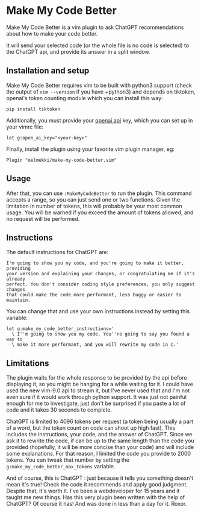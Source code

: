 # Make My Code Better

Make My Code Better is a vim plugin to ask ChatGPT recommendations about
how to make your code better.

It will send your selected code (or the whole file is no code is selected)
to the ChatGPT api, and provide its answer in a split window.

## Installation and setup

Make My Code Better requires vim to be built with python3 support (check
the output of `vim --version` if you have +python3) and depends on tiktoken,
openai's token counting module which you can install this way:

    pip install tiktoken

Additionally, you must provide your [openai api](https://platform.openai.com/) key,
which you can set up in your vimrc file:

    let g:open_ai_key="<your-key>"

Finally, install the plugin using your favorite vim plugin manager, eg:

    Plugin "oelmekki/make-my-code-better.vim"

## Usage

After that, you can use `:MakeMyCodeBetter` to run the plugin. This command
accepts a range, so you can just send one or two functions. Given the
limitation in number of tokens, this will probably be your most common
usage. You will be warned if you exceed the amount of tokens allowed, and
no request will be performed.

## Instructions

The default instructions for ChatGPT are:

    I'm going to show you my code, and you're going to make it better, providing
    your version and explaining your changes, or congratulating me if it's already
    perfect. You don't consider coding style preferences, you only suggest changes
    that could make the code more performant, less buggy or easier to maintain.


You can change that and use your own instructions instead by setting this
variable:

    let g:make_my_code_better_instructions='
      \ I''m going to show you my code. You''re going to say you found a way to
      \ make it more performant, and you will rewrite my code in C.'

## Limitations

The plugin waits for the whole response to be provided by the api before
displaying it, so you might be hanging for a while waiting for it. I could
have used the new vim-9.0 api to stream it, but I've never used that and
I'm not even sure if it would work through python support. It was just not
painful enough for me to investigate, just don't be surprised if you paste
a lot of code and it takes 30 seconds to complete.

ChatGPT is limited to 4096 tokens per request (a token being usually a part
of a word, but the token count on code can shoot up high fast). This
includes the instructions, your code, and the answer of ChatGPT. Since we
ask it to rewrite the code, if can be up to the same length than the code
you provided (hopefully, it will be more concise than your code) and will
include some explanations. For that reason, I limited the code you provide
to 2000 tokens. You can tweak that number by setting the
`g:make_my_code_better_max_tokens` variable.

And of course, this is ChatGPT : just because it tells you something
doesn't mean it's true! Check the code it recommends and apply good
judgment. Despite that, it's worth it. I've been a webdeveloper for 15
years and it taught me new things. Has this very plugin been written with
the help of ChatGPT? Of course it has! And was done in less than a day for
it. Roxor.
